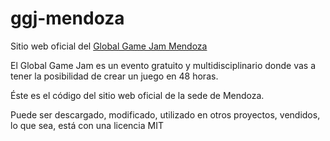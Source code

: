 ggj-mendoza
===========

Sitio web oficial del [Global Game Jam Mendoza](http://www.globalgamejammendoza.com)

El Global Game Jam es un evento gratuito y multidisciplinario donde vas a tener la posibilidad de crear un juego en 48 horas.

Éste es el código del sitio web oficial de la sede de Mendoza.

Puede ser descargado, modificado, utilizado en otros proyectos, vendidos, lo que sea, está con una licencia MIT
